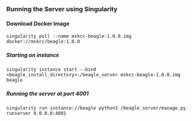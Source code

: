 ### Running the Server using Singularity

#### Download Docker Image

```
singularity pull --name mskcc-beagle-1.0.0.img docker://mskcc/beagle:1.0.0
```

##### Starting an instance

```
singularity instance start --bind <beagle_install_directory>:/beagle_server mskcc-beagle-1.0.0.img beagle
```

##### Running the server at port 4001 

```
singularity run instance://beagle python3 /beagle_server/manage.py runserver 0.0.0.0:4001
```

